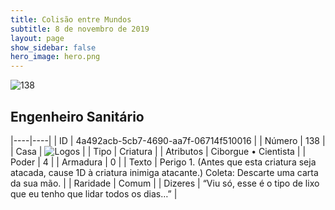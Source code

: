 ```yaml
---
title: Colisão entre Mundos
subtitle: 8 de novembro de 2019
layout: page
show_sidebar: false
hero_image: hero.png
---
```


![138](https://cdn.keyforgegame.com/media/card_front/pt/452_138_9PX3FM4WGMJP_pt.png)

## Engenheiro Sanitário

|----|----|
| ID | 4a492acb-5cb7-4690-aa7f-06714f510016 |
| Número | 138 |
| Casa | ![Logos](https://archonarcana.com/images/thumb/c/ce/Logos.png/22px-Logos.png "Logos") |
| Tipo | Criatura |
| Atributos | Ciborgue • Cientista |
| Poder | 4 |
| Armadura | 0 |
| Texto | Perigo 1. (Antes que esta criatura seja atacada, cause 1D à criatura inimiga atacante.) Coleta: Descarte uma carta da sua mão. |
| Raridade | Comum |
| Dizeres | “Viu só, esse é o tipo de lixo que eu tenho  que lidar todos os dias…” |
